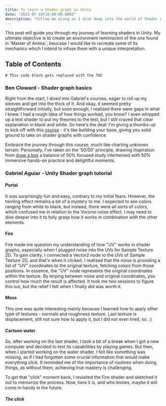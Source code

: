 ```yaml
---
title: To learn a Shader graph in Unity
date: "2023-07-19T10:00:00.000Z"
description: "Follow me along as I dive deep into the world of Shader graph, unraveling the techniques and tools to create stunning shaders and breathe life into virtual worlds"
---
```


This post will guide you through my journey of learning shaders in Unity. My ultimate objective is to create an environment reminiscent of the one found in 'Master of Anima.', beucase I would like to recreate some of its mechanics which I intend to infuse them with a unique interpretation.

## Table of Contents

```toc
# This code block gets replaced with the TOC
```

### Ben Cloward - Shader graph basics

Right from the start, I dived into Gabriel's courses, eager to roll up my sleeves and get into the thick of it. And okay, it seemed pretty straightforward initially, but soon enough, I realized there were gaps in what I knew. I had a rough idea of how things worked, you know? I even whipped up a test shader to put my theories to the test, but I still craved that clear explanation in black and white. So here's the deal: I'm giving a thumbs-up to kick off with this [course](https://www.youtube.com/watch?v=OX_6_bKpP9g&list=PL78XDi0TS4lEBWa2Hpzg2SRC5njCcKydl&pp=iAQB "course") - it's like building your base, giving you solid ground to take on shader graphs with confidence.

Embrace the journey through this course, much like charting unknown terrain. Personally, I've taken on the '50/50' principle, drawing inspiration from [draw a box](https://www.drawabox.com "drawabox") a balance of 50% focused study intertwined with 50% immersive hands-on practice and delightful moments.


### Gabriel Aguiar - Unity Shader graph tutorial

#### Portal

It was surprisingly fun and easy, contrary to my initial fears. However, the twirling effect remains a bit of a mystery to me. I expected to see colors ranging from white to black, but instead, there were all sorts of colors, which confused me in relation to the Voronoi noise effect. I may need to dive deeper into it to fully grasp how it works in combination with the other elements.

#### Fire

Fire made me question my understanding of how "UV" works in shader graphs, especially when I plugged noise into the UVs for Sample Texture 2D. To gain clarity, I connected a Vector2 node to the UVs of Sample Texture 2D, and that's when it clicked. I realized that the noise is providing a list of "UV" coordinates to the original texture, fetching colors from those positions. In essence, the "UV" node represents the original coordinates within the texture. By lerping between noise and original coordinates, you control how much the result is affected. It took me two sessions to figure this out, but the relief I felt when I finally did was worth it.

#### Moss

This one was quite interesting mainly because I learned how to apply other type of textures - normals and roughness texture. Last texture is displacement, still not sure how to apply it, but I did not even tried, so. :)

#### Cartoon water

So, after working on the last shader, I took a bit of a break when I got a new computer and decided to test its capabilities by playing games. But then, when I started working on the water shader, I felt like something was missing, as if I had forgotten some crucial information that would make everything click. It reminded me of the importance of routines when doing things, as without them, achieving true mastery is challenging.

To get that "click" moment back, I revisited the Fire shader and sketched it out to memorize the process. Now, here it is, and who knows, maybe it will come in handy in the future.

##### The click

